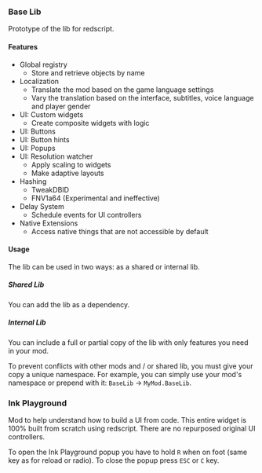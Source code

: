 ### Base Lib

Prototype of the lib for redscript.

#### Features

- Global registry
  * Store and retrieve objects by name
- Localization
  * Translate the mod based on the game language settings
  * Vary the translation based on the interface, subtitles, voice language and player gender  
- UI: Custom widgets
  * Create composite widgets with logic
- UI: Buttons
- UI: Button hints
- UI: Popups
- UI: Resolution watcher
  * Apply scaling to widgets
  * Make adaptive layouts
- Hashing
  * TweakDBID
  * FNV1a64 (Experimental and ineffective)
- Delay System
  * Schedule events for UI controllers
- Native Extensions
  * Access native things that are not accessible by default

#### Usage

The lib can be used in two ways: as a shared or internal lib. 

##### Shared Lib

You can add the lib as a dependency.

##### Internal Lib

You can include a full or partial copy of the lib with only features you need in your mod. 

To prevent conflicts with other mods and / or shared lib, you must give your copy a unique namespace.
For example, you can simply use your mod's namespace or prepend with it: `BaseLib` → `MyMod.BaseLib`. 

### Ink Playground

Mod to help understand how to build a UI from code. 
This entire widget is 100% built from scratch using redscript.
There are no repurposed original UI controllers.

To open the Ink Playground popup you have to hold `R` when on foot (same key as for reload or radio). 
To close the popup press `ESC` or `C` key.
